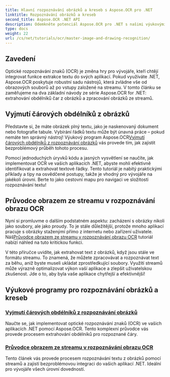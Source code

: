 ```yaml
---
title: Hlavní rozpoznávání obrázků a kreseb s Aspose.OCR pro .NET
linktitle: Rozpoznávání obrázků a kreseb
second_title: Aspose.OCR .NET API
description: Odemkněte potenciál Aspose.OCR pro .NET s našimi výukovými programy pro rozpoznávání obrázků a kreseb, které bez námahy přináší extrakci textu do vašich aplikací.
type: docs
weight: 22
url: /cs/net/tutorials/ocr/master-image-and-drawing-recognition/
---
```

## Zavedení

Optické rozpoznávání znaků (OCR) je změna hry pro vývojáře, kteří chtějí integrovat funkce extrakce textu do svých aplikací. Pokud využíváte .NET, Aspose.OCR poskytuje robustní sadu nástrojů, která zvládne vše od obrazových souborů až po vstupy založené na streamu. V tomto článku se zaměřujeme na dva základní návody ze série Aspose.OCR for .NET: extrahování obdélníků čar z obrázků a zpracování obrázků ze streamů. 

## Vyjmutí čárových obdélníků z obrázků

 Představte si, že máte obrázek plný textu, jako je naskenovaný dokument nebo fotografie tabule. Vybírání řádků textu může být únavná práce – pokud nemáte ten správný nástroj! Výukový program Aspose.OCR[Vyjmutí čárových obdélníků z rozpoznávání obrázků](./line-rectangles-from-images-recognition/) vás provede tím, jak zajistit bezproblémový průběh tohoto procesu.

Pomocí jednoduchých úryvků kódu a jasných vysvětlení se naučíte, jak implementovat OCR ve vašich aplikacích .NET, abyste mohli efektivně identifikovat a extrahovat textové řádky. Tento tutoriál je nabitý praktickými příklady a tipy na osvědčené postupy, takže je vhodný pro vývojáře na jakékoli úrovni. Berte to jako cestovní mapu pro navigaci ve složitosti rozpoznávání textu!

## Průvodce obrazem ze streamu v rozpoznávání obrazu OCR

Nyní si promluvme o dalším podstatném aspektu: zacházení s obrázky nikoli jako soubory, ale jako proudy. To je stále důležitější, protože mnoho aplikací pracuje s obrázky staženými přímo z internetu nebo zařízení uživatele. Náš[Průvodce obrazem ze streamu v rozpoznávání obrazu OCR](./guide-to-image-from-stream/) tutoriál nabízí náhled na tuto kritickou funkci.

V této příručce uvidíte, jak extrahovat text z obrázků, když jsou stále ve formátu streamu. To znamená, že můžete zpracovávat a rozpoznávat text za běhu, aniž byste museli ukládat zprostředkující soubory. Využití streamů může výrazně optimalizovat výkon vaší aplikace a zlepšit uživatelskou zkušenost. Jde o to, aby byla vaše aplikace chytřejší a efektivnější!

## Výukové programy pro rozpoznávání obrázků a kreseb
### [Vyjmutí čárových obdélníků z rozpoznávání obrázků](./line-rectangles-from-images-recognition/)
Naučte se, jak implementovat optické rozpoznávání znaků (OCR) ve vašich aplikacích .NET pomocí Aspose.OCR. Tento komplexní průvodce vás provede procesem extrahování obdélníků pro rozpoznané čáry.
### [Průvodce obrazem ze streamu v rozpoznávání obrazu OCR](./guide-to-image-from-stream/)
Tento článek vás provede procesem rozpoznávání textu z obrázků pomocí streamů a zajistí bezproblémovou integraci do vašich aplikací .NET. Ideální pro vývojáře všech úrovní dovedností.